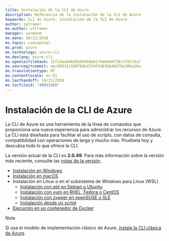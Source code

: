 ```yaml
---
title: Instalación de la CLI de Azure
description: Referencia de la instalación de la CLI de Azure
keywords: CLI de Azure, instalación de la CLI de Azure
author: sptramer
ms.author: sttramer
manager: carmonm
ms.date: 10/23/2018
ms.topic: conceptual
ms.prod: azure
ms.technology: azure-cli
ms.devlang: azure-cli
ms.openlocfilehash: 15f14aa048d9168566b617649446f38c1f8274af
ms.sourcegitcommit: aec89531c938781b4724f43b5bb4b878e106a26a
ms.translationtype: HT
ms.contentlocale: es-ES
ms.lasthandoff: 10/23/2018
ms.locfileid: "49952458"
---
```

# <a name="install-the-azure-cli"></a>Instalación de la CLI de Azure

La CLI de Azure es una herramienta de la línea de comandos que proporciona una nueva experiencia para administrar los recursos de Azure. La CLI está diseñada para facilitar el uso de scripts, con datos de consulta, compatibilidad con operaciones de larga y mucho más. Pruébela hoy y descubra todo lo que ofrece la CLI.

La versión actual de la CLI es __2.0.49__. Para más información sobre la versión más reciente, consulte las [notas de la versión](release-notes-azure-cli.md).

* [Instalación en Windows](install-azure-cli-windows.md)
* [Instalación en macOS](install-azure-cli-macos.md)
* Instalación en Linux o en el subsistema de Windows para Linux (WSL)
  * [Instalación con apt en Debian o Ubuntu](install-azure-cli-apt.md)
  * [Instalación con yum en RHEL, Fedora o CentOS](install-azure-cli-yum.md)
  * [Instalación con zypper en openSUSE o SLE](install-azure-cli-zypper.md)
  * [Instalación desde un script](install-azure-cli-linux.md)
* [Ejecución en un contenedor de Docker](run-azure-cli-docker.md)

> [!NOTE]
> Si usa el modelo de implementación clásico de Azure, [instale la CLI clásica de Azure](install-classic-cli.md).
